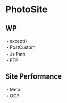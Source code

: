 # PhotoSite  

## WP  
・except()                                             
・PostCustom  
・Js Path  
・FTP

## Site Performance
・Meta  
・OGP
